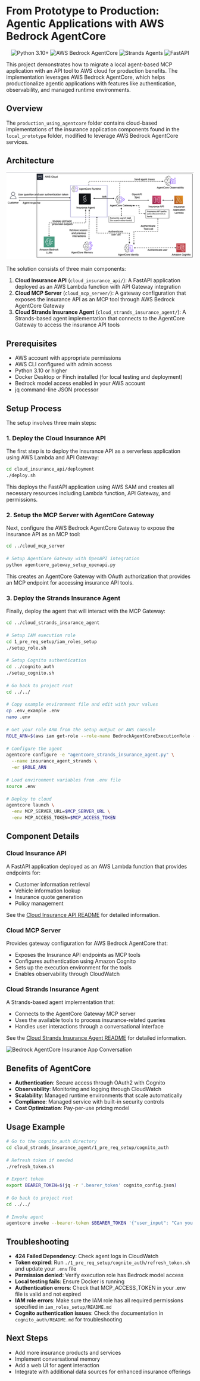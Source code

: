 # From Prototype to Production: Agentic Applications with AWS Bedrock AgentCore

<div align="center">
  <img src="https://img.shields.io/badge/Python-3.10+-blue.svg" alt="Python 3.10+"/>
  <img src="https://img.shields.io/badge/AWS-Bedrock_AgentCore-orange.svg" alt="AWS Bedrock AgentCore"/>
  <img src="https://img.shields.io/badge/Strands-Agents-green.svg" alt="Strands Agents"/>
  <img src="https://img.shields.io/badge/FastAPI-0.100.0+-purple.svg" alt="FastAPI"/>
</div>

This project demonstrates how to migrate a local agent-based MCP application with an API tool to AWS cloud for production benefits. The implementation leverages AWS Bedrock AgentCore, which helps productionalize agentic applications with features like authentication, observability, and managed runtime environments.



## Overview

The `production_using_agentcore` folder contains cloud-based implementations of the insurance application components found in the `local_prototype` folder, modified to leverage AWS Bedrock AgentCore services.

## Architecture
![Bedrock AgentCore Insurance App Architecture](../agentcore-insurance-app-architecture.png)


The solution consists of three main components:

1. **Cloud Insurance API** (`cloud_insurance_api/`): A FastAPI application deployed as an AWS Lambda function with API Gateway integration
2. **Cloud MCP Server** (`cloud_mcp_server/`): A gateway configuration that exposes the insurance API as an MCP tool through AWS Bedrock AgentCore Gateway
3. **Cloud Strands Insurance Agent** (`cloud_strands_insurance_agent/`): A Strands-based agent implementation that connects to the AgentCore Gateway to access the insurance API tools

## Prerequisites

- AWS account with appropriate permissions
- AWS CLI configured with admin access
- Python 3.10 or higher
- Docker Desktop or Finch installed (for local testing and deployment)
- Bedrock model access enabled in your AWS account
- jq command-line JSON processor

## Setup Process

The setup involves three main steps:

### 1. Deploy the Cloud Insurance API

The first step is to deploy the insurance API as a serverless application using AWS Lambda and API Gateway:

```bash
cd cloud_insurance_api/deployment
./deploy.sh
```

This deploys the FastAPI application using AWS SAM and creates all necessary resources including Lambda function, API Gateway, and permissions.

### 2. Setup the MCP Server with AgentCore Gateway

Next, configure the AWS Bedrock AgentCore Gateway to expose the insurance API as an MCP tool:

```bash
cd ../cloud_mcp_server

# Setup AgentCore Gateway with OpenAPI integration
python agentcore_gateway_setup_openapi.py
```

This creates an AgentCore Gateway with OAuth authorization that provides an MCP endpoint for accessing insurance API tools.

### 3. Deploy the Strands Insurance Agent

Finally, deploy the agent that will interact with the MCP Gateway:

```bash
cd ../cloud_strands_insurance_agent

# Setup IAM execution role
cd 1_pre_req_setup/iam_roles_setup
./setup_role.sh

# Setup Cognito authentication
cd ../cognito_auth
./setup_cognito.sh

# Go back to project root
cd ../../

# Copy example environment file and edit with your values
cp .env_example .env
nano .env

# Get your role ARN from the setup output or AWS console
ROLE_ARN=$(aws iam get-role --role-name BedrockAgentCoreExecutionRole --query 'Role.Arn' --output text)

# Configure the agent
agentcore configure -e "agentcore_strands_insurance_agent.py" \
  --name insurance_agent_strands \
  -er $ROLE_ARN

# Load environment variables from .env file
source .env

# Deploy to cloud
agentcore launch \
  -env MCP_SERVER_URL=$MCP_SERVER_URL \
  -env MCP_ACCESS_TOKEN=$MCP_ACCESS_TOKEN
```

## Component Details

### Cloud Insurance API

A FastAPI application deployed as an AWS Lambda function that provides endpoints for:
- Customer information retrieval
- Vehicle information lookup
- Insurance quote generation
- Policy management

See the [Cloud Insurance API README](cloud_insurance_api/README.md) for detailed information.

### Cloud MCP Server

Provides gateway configuration for AWS Bedrock AgentCore that:
- Exposes the Insurance API endpoints as MCP tools
- Configures authentication using Amazon Cognito
- Sets up the execution environment for the tools
- Enables observability through CloudWatch

### Cloud Strands Insurance Agent

A Strands-based agent implementation that:
- Connects to the AgentCore Gateway MCP server
- Uses the available tools to process insurance-related queries
- Handles user interactions through a conversational interface

See the [Cloud Strands Insurance Agent README](cloud_strands_insurance_agent/README.md) for detailed information.

![Bedrock AgentCore Insurance App Conversation](cloud_strands_insurance_agent/agentcore_strands_conversation.gif)

## Benefits of AgentCore

- **Authentication**: Secure access through OAuth2 with Cognito
- **Observability**: Monitoring and logging through CloudWatch
- **Scalability**: Managed runtime environments that scale automatically
- **Compliance**: Managed service with built-in security controls
- **Cost Optimization**: Pay-per-use pricing model

## Usage Example

```bash
# Go to the cognito_auth directory
cd cloud_strands_insurance_agent/1_pre_req_setup/cognito_auth

# Refresh token if needed
./refresh_token.sh

# Export token
export BEARER_TOKEN=$(jq -r '.bearer_token' cognito_config.json)

# Go back to project root
cd ../../

# Invoke agent
agentcore invoke --bearer-token $BEARER_TOKEN '{"user_input": "Can you help me get a quote for auto insurance?"}'
```

## Troubleshooting

- **424 Failed Dependency**: Check agent logs in CloudWatch
- **Token expired**: Run `./1_pre_req_setup/cognito_auth/refresh_token.sh` and update your `.env` file
- **Permission denied**: Verify execution role has Bedrock model access
- **Local testing fails**: Ensure Docker is running
- **Authentication errors**: Check that MCP_ACCESS_TOKEN in your .env file is valid and not expired
- **IAM role errors**: Make sure the IAM role has all required permissions specified in `iam_roles_setup/README.md`
- **Cognito authentication issues**: Check the documentation in `cognito_auth/README.md` for troubleshooting

## Next Steps

- Add more insurance products and services
- Implement conversational memory
- Add a web UI for agent interaction
- Integrate with additional data sources for enhanced insurance offerings